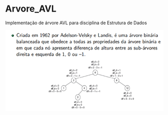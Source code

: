 # Arvore_AVL
Implementação de árvore AVL para disciplina de Estrutura de Dados

<img src="https://github.com/LucasEPaduam/Arvore_AVL/blob/main/Imagem%20Arvore%20AVL.PNG?raw=true">

